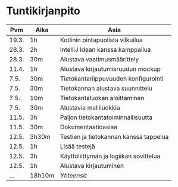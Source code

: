 # Tuntikirjanpito

Pvm   | Aika  | Asia
------|-------|-----
19.3. | 1h    | Kotlinin pintapuolista vilkuilua
28.3. | 2h    | IntelliJ Idean kanssa kamppailua
28.3. | 30m   | Alustava vaatimusmäärittely
11.4. | 1h    | Alustava kirjautumisruudun mockup
7.5.  | 30m   | Tietokantariippuvuuden konfigurointi
7.5.  | 30m   | Tietokannan alustava suunnittelu
7.5.  | 10m   | Tietokantaluokan aloittaminen
7.5.  | 30m   | Alustavia malliluokkia
11.5. | 3h    | Paljon tietokantatoiminnallisuutta
11.5. | 30m   | Dokumentaatioasiaa
12.5. | 3h30m | Testien ja tietokannan kanssa tappelua
12.5. | 1h    | Lisää testejä
12.5. | 3h    | Käyttöliittymän ja logiikan sovittelua
12.5. | 1h    | Alustava kirjautuminen
…     | 18h10m | *Yhteensä*
